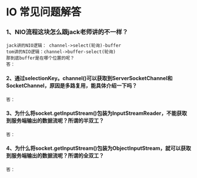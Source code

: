 # IO 常见问题解答

### 1、NIO流程这块怎么跟jack老师讲的不一样？
    jack讲的NIO逻辑： channel->select(轮询)-buffer
    tom讲的NIO逻辑：channel->buffer-select(轮询)
    那到底buffer是在哪个位置的呢？
    答：
    
#### 2、通过selectionKey。channel()可以获取到ServerSocketChannel和SocketChannel，原因是多路复用，能具体介绍一下吗？
    答：

#### 3、为什么将socket.getInputStream()包装为InputStreamReader，不能获取到服务端输出的数据流呢？所谓的半双工？
    答：

#### 4、为什么将socket.getInputStream()包装为ObjectInputStream，就可以获取到服务端输出的数据流呢？所谓的全双工？
    答：